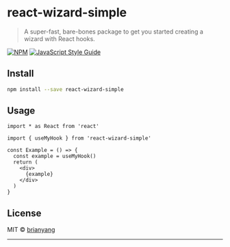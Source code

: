# react-wizard-simple

> A super-fast, bare-bones package to get you started creating a wizard with React hooks.

[![NPM](https://img.shields.io/npm/v/react-wizard-simple.svg)](https://www.npmjs.com/package/react-wizard-simple) [![JavaScript Style Guide](https://img.shields.io/badge/code_style-standard-brightgreen.svg)](https://standardjs.com)

## Install

```bash
npm install --save react-wizard-simple
```

## Usage

```tsx
import * as React from 'react'

import { useMyHook } from 'react-wizard-simple'

const Example = () => {
  const example = useMyHook()
  return (
    <div>
      {example}
    </div>
  )
}
```

## License

MIT © [brianyang](https://github.com/brianyang)

---

